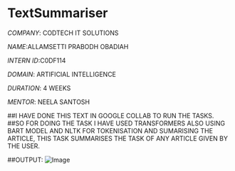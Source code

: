 # TextSummariser

*COMPANY*: CODTECH IT SOLUTIONS

*NAME*:ALLAMSETTI PRABODH OBADIAH

*INTERN ID*:C0DF114

*DOMAIN*: ARTIFICIAL INTELLIGENCE

*DURATION*: 4 WEEKS

*MENTOR*: NEELA SANTOSH

##I HAVE DONE THIS TEXT IN GOOGLE COLLAB TO RUN THE TASKS.
##SO FOR DOING THE TASK I HAVE USED TRANSFORMERS ALSO USING BART MODEL AND NLTK FOR TOKENISATION AND SUMARISING THE ARTICLE, THIS TASK SUMMARISES THE TASK OF ANY ARTICLE GIVEN BY THE USER.

##OUTPUT: ![Image](https://github.com/user-attachments/assets/83846931-33b5-4f7e-a86e-88ee2d217f67)

